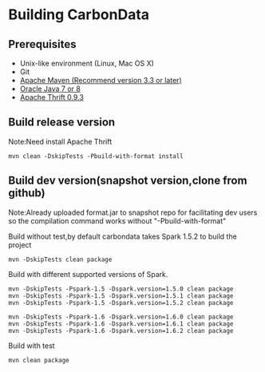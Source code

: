 <!--
    Licensed to the Apache Software Foundation (ASF) under one
    or more contributor license agreements.  See the NOTICE file
    distributed with this work for additional information
    regarding copyright ownership.  The ASF licenses this file
    to you under the Apache License, Version 2.0 (the
    "License"); you may not use this file except in compliance
    with the License.  You may obtain a copy of the License at

      http://www.apache.org/licenses/LICENSE-2.0

    Unless required by applicable law or agreed to in writing,
    software distributed under the License is distributed on an
    "AS IS" BASIS, WITHOUT WARRANTIES OR CONDITIONS OF ANY
    KIND, either express or implied.  See the License for the
    specific language governing permissions and limitations
    under the License.
-->

# Building CarbonData
## Prerequisites
* Unix-like environment (Linux, Mac OS X)
* Git
* [Apache Maven (Recommend version 3.3 or later)](https://maven.apache.org/download.cgi)
* [Oracle Java 7 or 8](http://www.oracle.com/technetwork/java/javase/downloads/index.html)
* [Apache Thrift 0.9.3](https://thrift.apache.org/download)

## Build release version
Note:Need install Apache Thrift
```
mvn clean -DskipTests -Pbuild-with-format install
```

## Build dev version(snapshot version,clone from github)
Note:Already uploaded format.jar to snapshot repo for facilitating dev users
so the compilation command works without "-Pbuild-with-format"

Build without test,by default carbondata takes Spark 1.5.2 to build the project
```
mvn -DskipTests clean package
```

Build with different supported versions of Spark.
```
mvn -DskipTests -Pspark-1.5 -Dspark.version=1.5.0 clean package
mvn -DskipTests -Pspark-1.5 -Dspark.version=1.5.1 clean package
mvn -DskipTests -Pspark-1.5 -Dspark.version=1.5.2 clean package
 
mvn -DskipTests -Pspark-1.6 -Dspark.version=1.6.0 clean package
mvn -DskipTests -Pspark-1.6 -Dspark.version=1.6.1 clean package
mvn -DskipTests -Pspark-1.6 -Dspark.version=1.6.2 clean package
```

Build with test
```
mvn clean package
```


